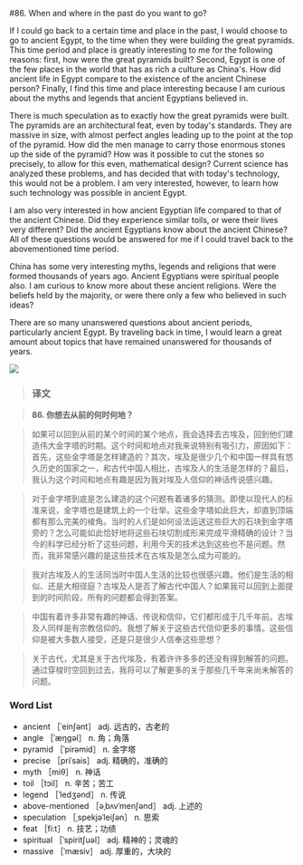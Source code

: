 #86. When and where in the past do you want to go?

If I could go back to a certain time and place in the past, I would choose to go to ancient Egypt, to the time when they were building the great pyramids. This time period and place is greatly interesting to me for the following reasons: first, how were the great pyramids built? Second, Egypt is one of the few places in the world that has as rich a culture as China's. How did ancient life in Egypt compare to the existence of the ancient Chinese person? Finally, I find this time and place interesting because I am curious about the myths and legends that ancient Egyptians believed in.

There is much speculation as to exactly how the great pyramids were built. The pyramids are an architectural feat, even by today's standards. They are massive in size, with almost perfect angles leading up to the point at the top of the pyramid. How did the men manage to carry those enormous stones up the side of the pyramid? How was it possible to cut the stones so precisely, to allow for this even, mathematical design? Current science has analyzed these problems, and has decided that with today's technology, this would not be a problem. I am very interested, however, to learn how such technology was possible in ancient Egypt.

I am also very interested in how ancient Egyptian life compared to that of the ancient Chinese. Did they experience similar toils, or were their lives very different? Did the ancient Egyptians know about the ancient Chinese? All of these questions would be answered for me if I could travel back to the abovementioned time period.

China has some very interesting myths, legends and religions that were formed thousands of years ago. Ancient Egyptians were spiritual people also. I am curious to know more about these ancient religions. Were the beliefs held by the majority, or were there only a few who believed in such ideas?

There are so many unanswered questions about ancient periods, particularly ancient Egypt. By traveling back in time, I would learn a great amount about topics that have remained unanswered for thousands of years.

![](images/TOEFL-iBT-High-Score-Essays-086.jpg)

> ### 译文

> **86. 你想去从前的何时何地？**

> 如果可以回到从前的某个时间的某个地点，我会选择去古埃及，回到他们建造伟大金字塔的时期。这个时间和地点对我来说特别有吸引力，原因如下：首先，这些金字塔是怎样建造的？其次，埃及是很少几个和中国一样具有悠久历史的国家之一，和古代中国人相比，古埃及人的生活是怎样的？最后，我认为这个时间和地点有趣是因为我对埃及人信仰的神话传说感兴趣。

> 对于金字塔到底是怎么建造的这个问题有着诸多的猜测。即使以现代人的标准来说，金字塔也是建筑上的一个壮举。这些金字塔如此巨大，却直到顶端都有那么完美的棱角。当时的人们是如何设法运送这些巨大的石块到金字塔旁的？怎么可能如此恰好地将这些石块切割成形来完成平滑精确的设计？当今的科学已经分析了这些问题，利用今天的技术达到这些也不是问题。然而，我非常感兴趣的是这些技术在古埃及是怎么成为可能的。

> 我对古埃及人的生活同当时中国人生活的比较也很感兴趣。他们是生活的相似、还是大相径庭？古埃及人是否了解古代中国人？如果我可以回到上面提到的时间阶段，所有的问题都会得到答案。

> 中国有着许多非常有趣的神话、传说和信仰，它们都形成于几千年前。古埃及人同样是有宗教信仰的。我想了解关于这些古代信仰更多的事情。这些信仰是被大多数人接受，还是只是很少人信奉这些思想？

> 关于古代，尤其是关于古代埃及，有着许许多多的还没有得到解答的问题。通过穿梭时空回到过去，我将可以了解更多的关于那些几千年来尚未解答的问题。

### Word List

 * ancient ［ˈeinʃənt］ adj. 远古的，古老的
 * angle ［ˈæŋgəl］ n. 角；角落
 * pyramid ［ˈpirəmid］ n. 金字塔
 * precise ［priˈsais］ adj. 精确的，准确的
 * myth ［miθ］ n. 神话
 * toil ［tɔil］ n. 辛苦；苦工
 * legend ［ˈledʒənd］ n. 传说
 * above-mentioned ［əˌbʌvˈmenʃənd］ adj. 上述的
 * speculation ［ˌspekjəˈleiʃən］ n. 思索
 * feat ［fi:t］ n. 技艺；功绩
 * spiritual ［ˈspiritʃuəl］ adj. 精神的；灵魂的
 * massive ［ˈmæsiv］ adj. 厚重的，大块的
